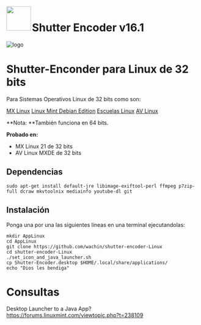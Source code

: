 <img align=left src="https://www.shutterencoder.com/images/icon.png" width="64">
<h1>Shutter Encoder v16.1</h1>

![logo](/SocialBanner.png)


# Shutter-Enconder para Linux de 32 bits

Para Sistemas Operativos Linux de 32 bits como son:

[MX Linux](https://mxlinux.org/)
[Linux Mint Debian Edition](https://linuxmint.com/download_lmde.php)
[Escuelas Linux](https://escuelaslinux.sourceforge.io/)
[AV Linux](https://www.bandshed.net/) 

**Nota: **También funciona en 64 bits.

**Probado en:**

- MX Linux 21 de 32 bits
- AV Linux MXDE de 32 bits

## Dependencias

```
sudo apt-get install default-jre libimage-exiftool-perl ffmpeg p7zip-full dcraw mkvtoolnix mediainfo youtube-dl git
```



## Instalación
Ponga una por una las siguientes líneas en una terminal ejecutandolas:

```
mkdir AppLinux
cd AppLinux
git clone https://github.com/wachin/shutter-encoder-Linux
cd shutter-encoder-Linux
./set_icon_and_java_launcher.sh
cp Shutter-Encoder.desktop $HOME/.local/share/applications/
echo "Dios les bendiga"

```




# Consultas

Desktop Launcher to a Java App?  
https://forums.linuxmint.com/viewtopic.php?t=238109
